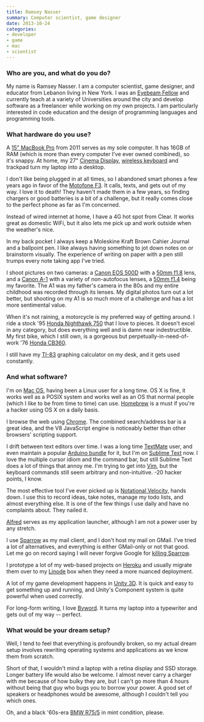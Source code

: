 ```yaml
---
title: Ramsey Nasser
summary: Computer scientist, game designer
date: 2013-10-24
categories:
- developer
- game
- mac
- scientist
---
```


### Who are you, and what do you do?

My name is Ramsey Nasser. I am a computer scientist, game designer, and educator from Lebanon living in New York. I was an [Eyebeam Fellow](http://eyebeam.org/people/ramsey-nasser "Ramsey's fellow page.") and currently teach at a variety of Universities around the city and develop software as a freelancer while working on my own projects. I am particularly interested in code education and the design of programming languages and programming tools.

### What hardware do you use?

A [15" MacBook Pro][macbook-pro] from 2011 serves as my sole computer. It has 16GB of RAM (which is more than every computer I've ever owned combined), so it's snappy. At home, my 27" [Cinema Display][cinema-display], [wireless keyboard][keyboard] and trackpad turn my laptop into a desktop.

I don't like being plugged in at all times, so I abandoned smart phones a few years ago in favor of the [Motofone F3][motofone-f3]. It calls, texts, and gets out of my way. I love it to death! They haven't made them in a few years, so finding chargers or good batteries is a bit of a challenge, but it really comes close to the perfect phone as far as I'm concerned.

Instead of wired internet at home, I have a 4G hot spot from Clear. It works great as domestic WiFi, but it also lets me pick up and work outside when the weather's nice.

In my back pocket I always keep a Moleskine Kraft Brown Cahier Journal and a ballpoint pen. I like always having something to jot down notes on or brainstorm visually. The experience of writing on paper with a pen still trumps every note taking app I've tried.

I shoot pictures on two cameras: a [Canon EOS 500D][eos-500d] with a [50mm f1.8][ef-50mm-f1.8-ii] lens, and a [Canon A-1][a-1] with a variety of non-autofocus lenses, a [50mm f1.4][ef-50mm-f1.4-usm] being my favorite. The A1 was my father's camera in the 80s and my entire childhood was recorded through its lenses. My digital photos turn out a lot better, but shooting on my A1 is so much more of a challenge and has a lot more sentimental value.

When it's not raining, a motorcycle is my preferred way of getting around. I ride a stock '95 [Honda Nighthawk 750][nighthawk-750] that I love to pieces. It doesn't excel in any category, but does everything well and is damn near indestructible. My first bike, which I still own, is a gorgeous but perpetually-in-need-of-work '76 [Honda CB360][cb360].

I still have my [TI-83][] graphing calculator on my desk, and it gets used constantly.

### And what software?

I'm on [Mac OS][macos], having been a Linux user for a long time. OS X is fine, it works well as a POSIX system and works well as an OS that normal people (which I like to be from time to time) can use. [Homebrew][] is a must if you're a hacker using OS X on a daily basis.

I browse the web using [Chrome][]. The combined search/address bar is a great idea, and the V8 JavaScript engine is noticeably better than other browsers' scripting support.

I drift between text editors over time. I was a long time [TextMate][] user, and even maintain a popular [Arduino bundle][arduino-textmate-bundle] for it, but I'm on [Sublime Text][sublime-text] now. I love the multiple cursor idiom and the command bar, but still Sublime Text does a lot of things that annoy me. I'm trying to get into [Vim][], but the keyboard commands still seem arbitrary and non-intuitive. -20 hacker points, I know.

The most effective tool I've ever picked up is [Notational Velocity][notational-velocity], hands down. I use this to record ideas, take notes, manage my todo lists, and almost everything else. It is one of the few things I use daily and have no complaints about. They nailed it.

[Alfred][] serves as my application launcher, although I am not a power user by any stretch.

I use [Sparrow][] as my mail client, and I don't host my mail on GMail. I've tried a lot of alternatives, and everything is either GMail-only or not that good. Let me go on record saying I will never forgive Google for [killing Sparrow](http://pandodaily.com/2012/07/20/why-googles-sparrow-acquisition-just-ruined-my-morning/ "An article about Google acquiring Sparrow.").

I prototype a lot of my web-based projects on [Heroku][] and usually migrate them over to my [Linode][] box when they need a more nuanced deployment.

A lot of my game development happens in [Unity 3D][unity]. It is quick and easy to get something up and running, and Unity's Component system is quite powerful when used correctly.

For long-form writing, I love [Byword][]. It turns my laptop into a typewriter and gets out of my way -- perfect.

### What would be your dream setup?

Well, I tend to feel that everything is profoundly broken, so my actual dream setup involves rewriting operating systems and applications as we know them from scratch.

Short of that, I wouldn't mind a laptop with a retina display and SSD storage. Longer battery life would also be welcome. I almost never carry a charger with me because of how bulky they are, but I can't go more than 4 hours without being that guy who bugs you to borrow your power. A good set of speakers or headphones would be awesome, although I couldn't tell you which ones.

Oh, and a black '60s-era [BMW R75/5][r75-5] in mint condition, please.

[a-1]: https://en.wikipedia.org/wiki/Canon_A-1 "A 35mm film camera."
[alfred]: https://www.alfredapp.com/ "A launcher app for the Mac."
[arduino-textmate-bundle]: https://github.com/nasser/arduino.tmbundle "An Arduino bundle for TextMate."
[byword]: http://web.archive.org/web/20230814051943/https://www.bywordapp.com/ "A full-screen writing tool for the Mac."
[cb360]: https://en.wikipedia.org/wiki/Honda_CB360 "A motorcycle."
[chrome]: https://www.google.com/intl/en/chrome/ "A WebKit-based browser, where each tab runs in its own thread."
[cinema-display]: https://en.wikipedia.org/wiki/Apple_Cinema_Display "An LCD display."
[ef-50mm-f1.4-usm]: http://web.archive.org/web/20150905095642/http://www.usa.canon.com/cusa/support/consumer/eos_slr_camera_systems/lenses/ef_50mm_f_1_4_usm "A lens for SLR cameras."
[ef-50mm-f1.8-ii]: http://web.archive.org/web/20151104043247/http://www.usa.canon.com:80/cusa/consumer/products/cameras/ef_lens_lineup/ef_50mm_f_1_8_ii "A standard and medium telephoto camera lens."
[eos-500d]: https://en.wikipedia.org/wiki/Canon_EOS_500D "A 15.1 megapixel DSLR."
[heroku]: https://www.heroku.com/ "A service for running and deploying Ruby, Node.js, Clojure, Java, Python, and Scala apps."
[homebrew]: https://brew.sh/ "Command-line package manager for Mac OS X."
[keyboard]: https://www.apple.com/us/shop/goto/mac/accessories "The keyboard."
[linode]: https://www.linode.com "A VPS hosting service."
[macbook-pro]: https://www.apple.com/macbook-pro/ "A laptop."
[macos]: https://en.wikipedia.org/wiki/MacOS "An operating system for Mac hardware."
[motofone-f3]: https://en.wikipedia.org/wiki/Motofone_f3 "A GSM mobile phone."
[nighthawk-750]: https://en.wikipedia.org/wiki/Honda_CB750 "A motorcycle."
[notational-velocity]: https://notational.net/ "A clever note-taking app for the Mac."
[r75-5]: https://en.wikipedia.org/wiki/BMW_/5_motorcycles "A motorcycle."
[sparrow]: http://www.gmail.com/intl/en/mail/help/sparrow.html "A mail client for the Mac with a funky UI."
[sublime-text]: http://www.sublimetext.com/ "A coder's text editor."
[textmate]: https://macromates.com/ "A text editor for the Mac."
[ti-83]: https://en.wikipedia.org/wiki/TI-83_series "A graphing calculator."
[unity]: https://unity.com/products "A cross-platform game development tool."
[vim]: https://www.vim.org/ "A command-line text editor."
